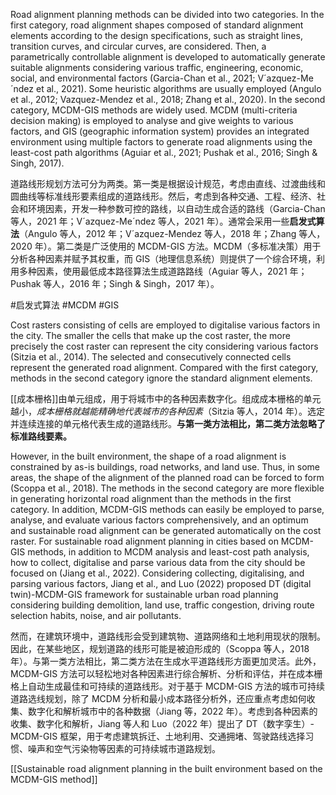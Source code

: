 Road alignment planning methods can be divided into two categories. In the first category, road alignment shapes composed of standard alignment elements according to the design specifications, such as straight lines, transition curves, and circular curves, are considered. Then, a parametrically controllable alignment is developed to automatically generate suitable alignments considering various traffic, engineering, economic, social, and environmental factors (Garcia-Chan et al., 2021; V´azquez-Me´ndez et al., 2021). Some heuristic algorithms are usually employed (Angulo et al., 2012; Vazquez-Mendez et al., 2018; Zhang et al., 2020). In the second category, MCDM-GIS methods are widely used. MCDM (multi-criteria decision making) is employed to analyse and give weights to various factors, and GIS (geographic information system) provides an integrated environment using multiple factors to generate road alignments using the least-cost path algorithms (Aguiar et al., 2021; Pushak et al., 2016; Singh & Singh, 2017).

道路线形规划方法可分为两类。第一类是根据设计规范，考虑由直线、过渡曲线和圆曲线等标准线形要素组成的道路线形。然后，考虑到各种交通、工程、经济、社会和环境因素，开发一种参数可控的路线，以自动生成合适的路线（Garcia-Chan 等人，2021 年；V´azquez-Me´ndez 等人，2021 年）。通常会采用一些**启发式算法**（Angulo 等人，2012 年；V´azquez-Mendez 等人，2018 年；Zhang 等人，2020 年）。第二类是广泛使用的 MCDM-GIS 方法。MCDM（多标准决策）用于分析各种因素并赋予其权重，而 GIS（地理信息系统）则提供了一个综合环境，利用多种因素，使用最低成本路径算法生成道路路线（Aguiar 等人，2021 年；Pushak 等人，2016 年；Singh & Singh，2017 年）。

#启发式算法 #MCDM #GIS 

Cost rasters consisting of cells are employed to digitalise various factors in the city. The smaller the cells that make up the cost raster, the more precisely the cost raster can represent the city considering various factors (Sitzia et al., 2014). The selected and consecutively connected cells represent the generated road alignment. Compared with the first category, methods in the second category ignore the standard alignment elements.

[[成本栅格]]由单元组成，用于将城市中的各种因素数字化。组成成本栅格的单元越小，_成本栅格就越能精确地代表城市的各种因素_（Sitzia 等人，2014 年）。选定并连续连接的单元格代表生成的道路线形。**与第一类方法相比，第二类方法忽略了标准路线要素。**

However, in the built environment, the shape of a road alignment is constrained by as-is buildings, road networks, and land use. Thus, in some areas, the shape of the alignment of the planned road can be forced to form (Scoppa et al., 2018). The methods in the second category are more flexible in generating horizontal road alignment than the methods in the first category. In addition, MCDM-GIS methods can easily be employed to parse, analyse, and evaluate various factors comprehensively, and an optimum and sustainable road alignment can be generated automatically on the cost raster. For sustainable road alignment planning in cities based on MCDM-GIS methods, in addition to MCDM analysis and least-cost path analysis, how to collect, digitalise and parse various data from the city should be focused on (Jiang et al., 2022). Considering collecting, digitalising, and parsing various factors, Jiang et al., and Luo (2022) proposed DT (digital twin)-MCDM-GIS framework for sustainable urban road planning considering building demolition, land use, traffic congestion, driving route selection habits, noise, and air pollutants.

然而，在建筑环境中，道路线形会受到建筑物、道路网络和土地利用现状的限制。因此，在某些地区，规划道路的线形可能是被迫形成的（Scoppa 等人，2018 年）。与第一类方法相比，第二类方法在生成水平道路线形方面更加灵活。此外，MCDM-GIS 方法可以轻松地对各种因素进行综合解析、分析和评估，并在成本栅格上自动生成最佳和可持续的道路线形。对于基于 MCDM-GIS 方法的城市可持续道路选线规划，除了 MCDM 分析和最小成本路径分析外，还应重点考虑如何收集、数字化和解析城市中的各种数据（Jiang 等，2022 年）。考虑到各种因素的收集、数字化和解析，Jiang 等人和 Luo（2022 年）提出了 DT（数字孪生）-MCDM-GIS 框架，用于考虑建筑拆迁、土地利用、交通拥堵、驾驶路线选择习惯、噪声和空气污染物等因素的可持续城市道路规划。

[[Sustainable road alignment planning in the built environment based on the MCDM-GIS method]]